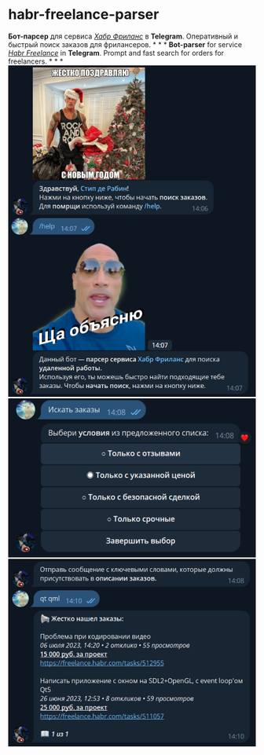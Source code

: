 # habr-freelance-parser
**Бот-парсер** для сервиса *[Хабр Фриланс](https://freelance.habr.com)* в **Telegram**. Оперативный и быстрый поиск заказов для фрилансеров.
*
*
*
**Bot-parser** for service *[Habr Freelance](https://freelance.habr.com)* in **Telegram**. Prompt and fast search for orders for freelancers.
*
*
*
![](screenshots/screenshot_1.png)
![](screenshots/screenshot_2.png)
![](screenshots/screenshot_3.png)
